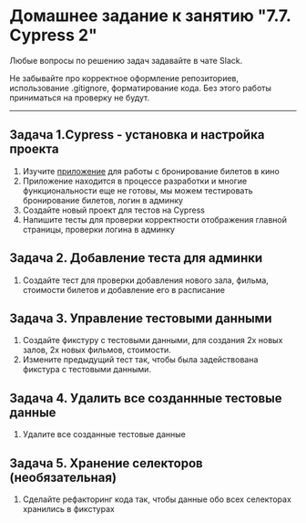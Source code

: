 # Домашнее задание к занятию "7.7. Cypress 2"

Любые вопросы по решению задач задавайте в чате Slack.

Не забывайте про корректное оформление репозиториев, использование .gitignore, форматирование кода. Без этого работы приниматься на проверку не будут.

---

  ## Задача 1.Cypress - установка и настройка проекта

1. Изучите [приложение](https://github.com/Evgeniy-Varlamov/FS21-diplom) для работы с бронирование билетов в кино 
2. Приложение находится в процессе разработки и многие функциональности еще не готовы, мы можем тестировать бронирование билетов, логин в админку
3. Создайте новый проект для тестов на Cypress
4. Напишите тесты для проверки корректности отображения главной страницы, проверки логина в админку

  ## Задача 2. Добавление теста для админки
  
1. Создайте тест для проверки добавления нового зала, фильма, стоимости билетов и добавление его в расписание

  ## Задача 3. Управление тестовыми данными
1. Создайте фикстуру с тестовыми данными, для создания 2х новых залов, 2х новых фильмов, стоимости.
2. Измените предыдущий тест так, чтобы была задействована фикстура с тестовыми данными.

  ## Задача 4. Удалить все созданнные тестовые данные
1. Удалите все созданные тестовые данные

  ## Задача 5. Хранение селекторов (необязательная)
  1. Сделайте рефакторинг кода так, чтобы данные обо всех селекторах хранились в фикстурах

